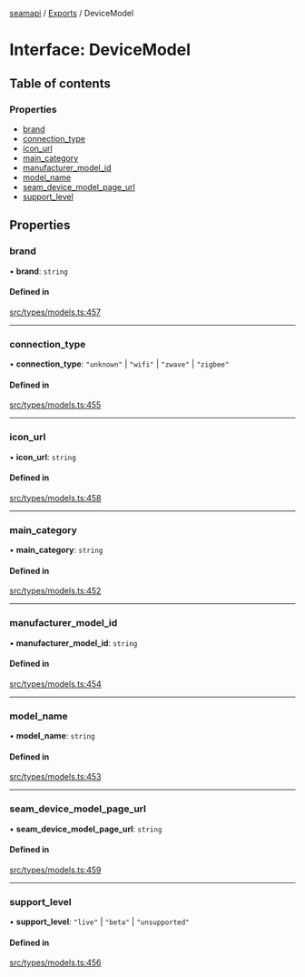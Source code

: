[seamapi](../README.md) / [Exports](../modules.md) / DeviceModel

# Interface: DeviceModel

## Table of contents

### Properties

- [brand](DeviceModel.md#brand)
- [connection\_type](DeviceModel.md#connection_type)
- [icon\_url](DeviceModel.md#icon_url)
- [main\_category](DeviceModel.md#main_category)
- [manufacturer\_model\_id](DeviceModel.md#manufacturer_model_id)
- [model\_name](DeviceModel.md#model_name)
- [seam\_device\_model\_page\_url](DeviceModel.md#seam_device_model_page_url)
- [support\_level](DeviceModel.md#support_level)

## Properties

### brand

• **brand**: `string`

#### Defined in

[src/types/models.ts:457](https://github.com/seamapi/javascript/blob/main/src/types/models.ts#L457)

___

### connection\_type

• **connection\_type**: ``"unknown"`` \| ``"wifi"`` \| ``"zwave"`` \| ``"zigbee"``

#### Defined in

[src/types/models.ts:455](https://github.com/seamapi/javascript/blob/main/src/types/models.ts#L455)

___

### icon\_url

• **icon\_url**: `string`

#### Defined in

[src/types/models.ts:458](https://github.com/seamapi/javascript/blob/main/src/types/models.ts#L458)

___

### main\_category

• **main\_category**: `string`

#### Defined in

[src/types/models.ts:452](https://github.com/seamapi/javascript/blob/main/src/types/models.ts#L452)

___

### manufacturer\_model\_id

• **manufacturer\_model\_id**: `string`

#### Defined in

[src/types/models.ts:454](https://github.com/seamapi/javascript/blob/main/src/types/models.ts#L454)

___

### model\_name

• **model\_name**: `string`

#### Defined in

[src/types/models.ts:453](https://github.com/seamapi/javascript/blob/main/src/types/models.ts#L453)

___

### seam\_device\_model\_page\_url

• **seam\_device\_model\_page\_url**: `string`

#### Defined in

[src/types/models.ts:459](https://github.com/seamapi/javascript/blob/main/src/types/models.ts#L459)

___

### support\_level

• **support\_level**: ``"live"`` \| ``"beta"`` \| ``"unsupported"``

#### Defined in

[src/types/models.ts:456](https://github.com/seamapi/javascript/blob/main/src/types/models.ts#L456)
